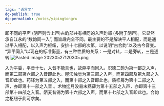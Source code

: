 ```yaml
---
tags: "语言学"
dg-publish: true
dg-permalink: /notes/yipingtongru
---
```

即不同的平声 (阴声则含上声)古韵部共有相同的入声韵部 (多附于阴声)。它显然承自江永的“数韵同一入”, 而旨趣完全不同。最主要的不是解决平人相配，而是通过平入相配，以入声为枢纽，安排十七部的次第，以说明“古合韵”以及古今音变。
“异平同入”以现在的标准衡量，有三种性质的关系：一是对转，二是旁转，三是通转
![Pasted image 20230527120305.png](/img/user/09%20settings/Z%20attachment/Pasted%20image%2020230527120305.png)

入为平委，平音十七，入音不能具也，故异平而同入。职德二韵为第一部之入声，而第二部第六部之入音即此也。屋沃烛觉为第三部之入声，而第四部及第九部之入音即此也。药铎为第五部之入，而第十部之入音即此也。质栉屑为第十二部之入声，亦即第十一部之入音 。术物迄月没曷末黠薛为第十五部之入声，亦即第十三部第十四部之入音。陌麦昔锡为第十六部之入声，而第十七部之入音即此也。合韵之枢纽于此可求矣。